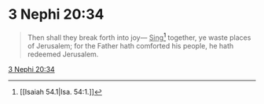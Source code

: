 # 3 Nephi 20:34

> Then shall they break forth into joy— <u>Sing</u>[^a] together, ye waste places of Jerusalem; for the Father hath comforted his people, he hath redeemed Jerusalem.

[3 Nephi 20:34](https://www.churchofjesuschrist.org/study/scriptures/bofm/3-ne/20?lang=eng&id=p34#p34)


[^a]: [[Isaiah 54.1|Isa. 54:1.]]
